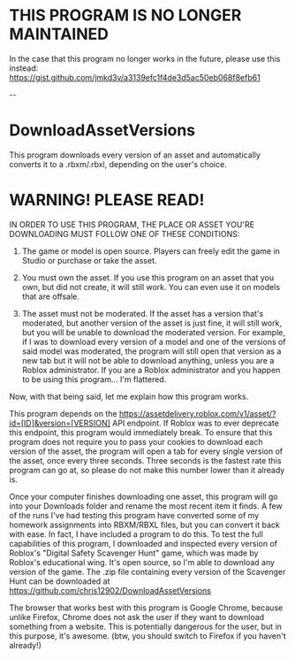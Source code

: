 # THIS PROGRAM IS NO LONGER MAINTAINED
In the case that this program no longer works in the future, please use this instead: https://gist.github.com/jmkd3v/a3139efc1f4de3d5ac50eb068f8efb61

--

# DownloadAssetVersions
This program downloads every version of an asset and automatically converts it to a .rbxm/.rbxl, depending on the user's choice.

# WARNING! PLEASE READ!

IN ORDER TO USE THIS PROGRAM, THE PLACE OR ASSET YOU'RE DOWNLOADING MUST FOLLOW ONE OF THESE CONDITIONS:

1. The game or model is open source. Players can freely edit the game in Studio or purchase or take the asset.

2. You must own the asset. If you use this program on an asset that you own, but did not create, it will still work. You can even use it on models that are offsale.

3. The asset must not be moderated. If the asset has a version that's moderated, but another version of the asset is just fine, it will still work, but you will be unable to download the moderated version. For example, if I was to download every version of a model and one of the versions of said model was moderated, the program will still open that version as a new tab but it will not be able to download anything, unless you are a Roblox administrator. If you are a Roblox administrator and you happen to be using this program... I'm flattered.

Now, with that being said, let me explain how this program works.

This program depends on the https://assetdelivery.roblox.com/v1/asset/?id=[ID]&version=[VERSION] API endpoint. If Roblox was to ever deprecate this endpoint, this program would immediately break.
To ensure that this program does not require you to pass your cookies to download each version of the asset, the program will open a tab for every single version of the asset, once every three seconds. Three seconds is the fastest rate this program can go at, so please do not make this number lower than it already is.

Once your computer finishes downloading one asset, this program will go into your Downloads folder and rename the most recent item it finds. A few of the runs I've had testing this program have converted some of my homework assignments into RBXM/RBXL files, but you can convert it back with ease. In fact, I have included a program to do this.
To test the full capabilities of this program, I downloaded and inspected every version of Roblox's "Digital Safety Scavenger Hunt" game, which was made by Roblox's educational wing. It's open source, so I'm able to download any version of the game. The .zip file containing every version of the Scavenger Hunt can be downloaded at https://github.com/chris12902/DownloadAssetVersions

The browser that works best with this program is Google Chrome, because unlike Firefox, Chrome does not ask the user if they want to download something from a website. This is potentially dangerous for the user, but in this purpose, it's awesome. (btw, you should switch to Firefox if you haven't already!)
